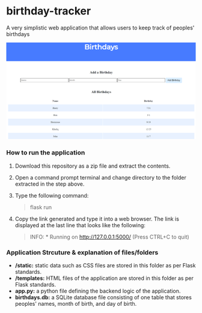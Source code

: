 # birthday-tracker
A very simplistic web application that allows users to keep track of peoples' birthdays

![Index Page Screenshot](/readme_imgs/index.png)

### How to run the application
1. Download this repository as a zip file and extract the contents.
2. Open a command prompt terminal and change directory to the folder extracted in the step above. 
3. Type the following command:

    > flask run
4. Copy the link generated and type it into a web browser. The link is displayed at the last line that looks like the following:

    > INFO:  * Running on http://127.0.0.1:5000/ (Press CTRL+C to quit)

### Application Strcuture & explanation of files/folders
- **/static:** static data such as CSS files are stored in this folder as per Flask standards. 
- **/templates:** HTML files of the application are stored in this folder as per Flask standards.
- **app.py:** a python file defining the backend logic of the application.
- **birthdays.db:** a SQLite database file consisting of one table that stores peoples' names, month of birth, and day of birth.
